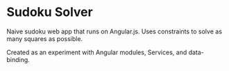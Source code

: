 # Sudoku Solver #

Naive sudoku web app that runs on Angular.js. Uses constraints to solve as many squares as possible.

Created as an experiment with Angular modules, Services, and data-binding.